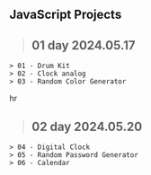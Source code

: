 ## JavaScript Projects
  > ## 01 day 2024.05.17
    > 01 - Drum Kit
    > 02 - Clock analog
    > 03 - Random Color Generator
hr
  > ## 02 day 2024.05.20
    > 04 - Digital Clock
    > 05 - Random Password Generator
    > 06 - Calendar


